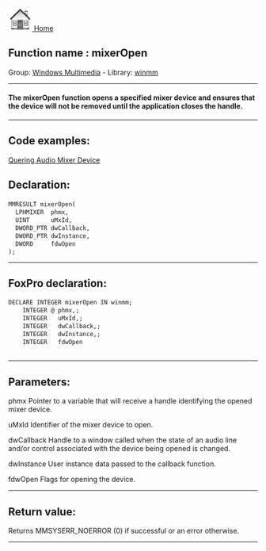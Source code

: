 [<img src="../../images/home.png"> Home ](https://github.com/VFPX/Win32API)  

## Function name : mixerOpen
Group: [Windows Multimedia](../../functions_group.md#Windows_Multimedia)  -  Library: [winmm](../../../libraries.md#winmm)  
***  


#### The mixerOpen function opens a specified mixer device and ensures that the device will not be removed until the application closes the handle.
***  


## Code examples:
[Quering Audio Mixer Device](../../samples/sample_423.md)  

## Declaration:
```foxpro  
MMRESULT mixerOpen(
  LPHMIXER  phmx,
  UINT      uMxId,
  DWORD_PTR dwCallback,
  DWORD_PTR dwInstance,
  DWORD     fdwOpen
);  
```  
***  


## FoxPro declaration:
```foxpro  
DECLARE INTEGER mixerOpen IN winmm;
	INTEGER @ phmx,;
	INTEGER   uMxId,;
	INTEGER   dwCallback,;
	INTEGER   dwInstance,;
	INTEGER   fdwOpen
  
```  
***  


## Parameters:
phmx
Pointer to a variable that will receive a handle identifying the opened mixer device.

uMxId
Identifier of the mixer device to open.

dwCallback
Handle to a window called when the state of an audio line and/or control associated with the device being opened is changed. 

dwInstance
User instance data passed to the callback function.

fdwOpen
Flags for opening the device.
  
***  


## Return value:
Returns MMSYSERR_NOERROR (0) if successful or an error otherwise.  
***  

